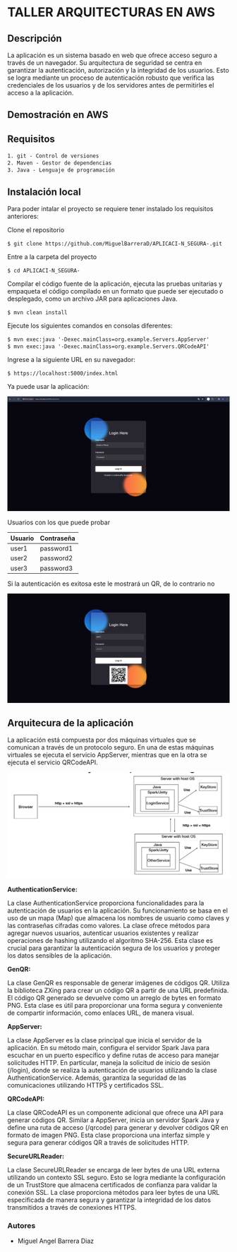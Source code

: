 # TALLER ARQUITECTURAS EN AWS

## Descripción

La aplicación es un sistema basado en web que ofrece acceso seguro a través de un navegador. Su arquitectura de seguridad se centra en garantizar la autenticación, autorización y la integridad de los usuarios. Esto se logra mediante un proceso de autenticación robusto que verifica las credenciales de los usuarios y de los servidores antes de permitirles el acceso a la aplicación. 

## Demostración en AWS



## Requisitos

    1. git - Control de versiones
    2. Maven - Gestor de dependencias
    3. Java - Lenguaje de programación

## Instalación local


Para poder intalar el proyecto se requiere tener instalado los requisitos anteriores:

Clone el repositorio

    $ git clone https://github.com/MiguelBarreraD/APLICACI-N_SEGURA-.git

Entre a la carpeta del proyecto

    $ cd APLICACI-N_SEGURA-


Compilar el código fuente de la aplicación, ejecuta las pruebas unitarias y empaqueta el código compilado en un formato que puede ser ejecutado o desplegado, como un archivo JAR para aplicaciones Java.

    $ mvn clean install

Ejecute los siguientes comandos en consolas diferentes:

    $ mvn exec:java '-Dexec.mainClass=org.example.Servers.AppServer' 
    $ mvn exec:java '-Dexec.mainClass=org.example.Servers.QRCodeAPI' 

Ingrese a la siguiente URL en su navegador:

    $ https://localhost:5000/index.html

Ya puede usar la aplicación:

![](img/FotoInicio.png)

Usuarios con los que puede probar

Usuario | Contraseña
--------|------------
user1   |   password1
user2   | password2
user3   | password3


Si la autenticación es exitosa este le mostrará un QR, de lo contrario no

![](img/Prueba.png)

## Arquitecura de la aplicación

La aplicación está compuesta por dos máquinas virtuales que se comunican a través de un protocolo seguro. En una de estas máquinas virtuales se ejecuta el servicio AppServer, mientras que en la otra se ejecuta el servicio QRCodeAPI.

![](img/Arquitectura.png)


**AuthenticationService:**

La clase AuthenticationService proporciona funcionalidades para la autenticación de usuarios en la aplicación. Su funcionamiento se basa en el uso de un mapa (Map) que almacena los nombres de usuario como claves y las contraseñas cifradas como valores. La clase ofrece métodos para agregar nuevos usuarios, autenticar usuarios existentes y realizar operaciones de hashing utilizando el algoritmo SHA-256. Esta clase es crucial para garantizar la autenticación segura de los usuarios y proteger los datos sensibles de la aplicación.

**GenQR:**

La clase GenQR es responsable de generar imágenes de códigos QR. Utiliza la biblioteca ZXing para crear un código QR a partir de una URL predefinida. El código QR generado se devuelve como un arreglo de bytes en formato PNG. Esta clase es útil para proporcionar una forma segura y conveniente de compartir información, como enlaces URL, de manera visual.

**AppServer:**

La clase AppServer es la clase principal que inicia el servidor de la aplicación. En su método main, configura el servidor Spark Java para escuchar en un puerto específico y define rutas de acceso para manejar solicitudes HTTP. En particular, maneja la solicitud de inicio de sesión (/login), donde se realiza la autenticación de usuarios utilizando la clase AuthenticationService. Además, garantiza la seguridad de las comunicaciones utilizando HTTPS y certificados SSL.

**QRCodeAPI:**

La clase QRCodeAPI es un componente adicional que ofrece una API para generar códigos QR. Similar a AppServer, inicia un servidor Spark Java y define una ruta de acceso (/qrcode) para generar y devolver códigos QR en formato de imagen PNG. Esta clase proporciona una interfaz simple y segura para generar códigos QR a través de solicitudes HTTP.

**SecureURLReader:**

La clase SecureURLReader se encarga de leer bytes de una URL externa utilizando un contexto SSL seguro. Esto se logra mediante la configuración de un TrustStore que almacena certificados de confianza para validar la conexión SSL. La clase proporciona métodos para leer bytes de una URL especificada de manera segura y garantizar la integridad de los datos transmitidos a través de conexiones HTTPS.


### Autores

*   Miguel Angel Barrera Diaz



